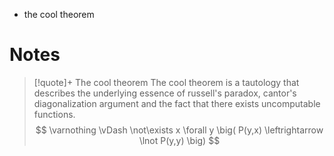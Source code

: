 
- the cool theorem


# Notes



> [!quote]+ The cool theorem
> The cool theorem is a tautology that describes the underlying essence of russell's paradox, cantor's diagonalization argument and the fact that there exists uncomputable functions.
> $$
> \varnothing \vDash \not\exists x \forall y \big( P(y,x) \leftrightarrow \lnot P(y,y) \big)
> $$
